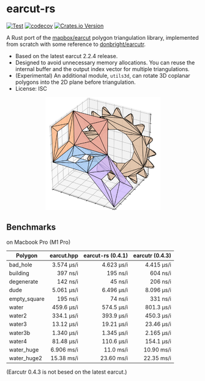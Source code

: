 # earcut-rs

[![Test](https://github.com/MIERUNE/earcut-rs/actions/workflows/Test.yml/badge.svg)](https://github.com/MIERUNE/earcut-rs/actions/workflows/Test.yml)
[![codecov](https://codecov.io/gh/MIERUNE/earcut-rs/graph/badge.svg?token=thKlQiVjLc)](https://codecov.io/gh/MIERUNE/earcut-rs)
[![Crates.io Version](https://img.shields.io/crates/v/earcut)](https://crates.io/crates/earcut)

A Rust port of the [mapbox/earcut](https://github.com/mapbox/earcut) polygon triangulation library, implemented from scratch with some reference to [donbright/earcutr](https://github.com/donbright/earcutr).

- Based on the latest earcut 2.2.4 release.
- Designed to avoid unnecessary memory allocations. You can reuse the internal buffer and the output index vector for multiple triangulations.
- (Experimental) An additional module, `utils3d`, can rotate 3D coplanar polygons into the 2D plane before triangulation.
- License: ISC

<p align="center">
<img src="./docs/image.png" width="300">
</p>


## Benchmarks

on Macbook Pro (M1 Pro)

| Polygon       | earcut.hpp   | earcut-rs (0.4.1) | earcutr (0.4.3) |
|---------------|-------------:|------------------:|----------------:|
| bad_hole      |   3.574 µs/i |        4.623 µs/i |      4.415 µs/i |          
| building      |     397 ns/i |          195 ns/i |        604 ns/i |
| degenerate    |     142 ns/i |           45 ns/i |        206 ns/i |
| dude          |   5.061 µs/i |        6.496 µs/i |      8.096 µs/i |
| empty_square  |     195 ns/i |           74 ns/i |        331 ns/i |
| water         |   459.6 µs/i |        574.5 µs/i |      801.3 µs/i |
| water2        |   334.1 µs/i |        393.9 µs/i |      450.3 µs/i |
| water3        |   13.12 µs/i |        19.21 µs/i |      23.46 µs/i |
| water3b       |   1.340 µs/i |        1.345 µs/i |      2.165 µs/i |
| water4        |   81.48 µs/i |        110.6 µs/i |      154.1 µs/i |
| water_huge    |   6.906 ms/i |         11.0 ms/i |      10.90 ms/i |
| water_huge2   |   15.38 ms/i |        23.60 ms/i |      22.35 ms/i |

(Earcutr 0.4.3 is not besed on the latest earcut.)

